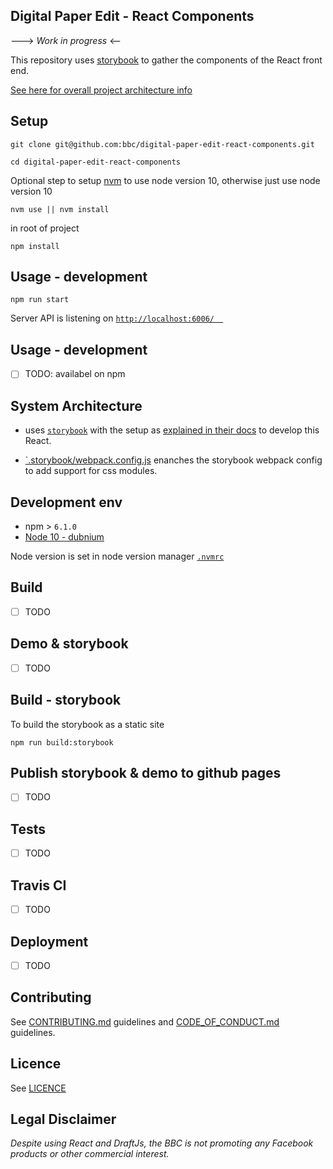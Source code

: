 
## Digital Paper Edit - React Components 

---> _Work in progress_ <--

<!-- _One liner + link to confluence page_
_Screenshot of UI - optional_ -->
This repository uses [storybook](https://storybook.js.org) to gather the components of the React front end.

[See here for overall project architecture info](https://github.com/bbc/digital-paper-edit-client#project-architecture)


## Setup
<!-- _stack - optional_
_How to build and run the code/app_ -->

```
git clone git@github.com:bbc/digital-paper-edit-react-components.git
```

```
cd digital-paper-edit-react-components
```

Optional step to setup [nvm](https://github.com/nvm-sh/nvm) to use node version 10, otherwise just use node version 10
```
nvm use || nvm install
```

in root of project
```
npm install
```

## Usage - development

```
npm run start
```
 
Server API is listening on [`http://localhost:6006/  `](http://localhost:6006)

## Usage - development

- [ ] TODO: availabel on npm

<!-- Available on `npm` [npm - `@bbc/react-transcript-editor`](https://www.npmjs.com/package/@bbc/react-transcript-editor) -->


<!-- ```
npm install @bbc/react-transcript-editor
``` -->

## System Architecture
<!-- _High level overview of system architecture_ -->

- uses [`storybook`](https://storybook.js.org) with the setup as [explained in their docs](https://storybook.js.org/docs/guides/guide-react/) to develop this React.
<!-- - This uses [CSS Modules](https://github.com/css-modules/css-modules) to contain the scope of the css for this component. -->
- [`.storybook/webpack.config.js](./.storybook/webpack.config.js) enanches the storybook webpack config to add support for css modules.
<!-- - The parts of the component are inside [`./packages`](./packages) -->
<!-- - [babel.config.js](./babel.config.js) provides root level system config for [babel 7](https://babeljs.io/docs/en/next/config-files#project-wide-configuration). -->


## Development env
 <!-- _How to run the development environment_
_Coding style convention ref optional, eg which linter to use_
_Linting, github pre-push hook - optional_ -->

- npm > `6.1.0`
- [Node 10 - dubnium](https://scotch.io/tutorials/whats-new-in-node-10-dubnium)

Node version is set in node version manager [`.nvmrc`](https://github.com/creationix/nvm#nvmrc)


## Build

<!-- _How to run build_ -->

- [ ] TODO

<!-- > To transpile `./packages` and create a build in the `./dist` folder, run:

```
npm run build:component
``` -->

## Demo & storybook

- [ ] TODO

<!-- - **Storybook** can bew viewed at [https://bbc.github.io/react-transcript-editor/](https://bbc.github.io/react-transcript-editor/)

- **Demo** can be viewed at [https://bbc.github.io/react-transcript-editor/iframe.html?id=demo--default](https://bbc.github.io/react-transcript-editor/iframe.html?id=demo--default)
 -->


## Build - storybook
To build the storybook as a static site

```
npm run build:storybook
```

## Publish storybook & demo to github pages

- [ ] TODO

<!-- 
This github repository uses [github pages](https://pages.github.com/) to host the storybook and the demo of the component

```
npm run deploy:ghpages
```

add to git, and push to origin master to update


Alternatively If you simply want to build the demo locally in the `build` folder then just

```
npm run build:storybook
```

you can then run this command to serve the static site locally

```
npm run build:storybook:serve
``` -->

## Tests
<!-- _How to carry out tests_ -->

- [ ] TODO

<!-- Test coverage using [`jest`](https://jestjs.io/), to run tests

```
npm run test
```

During development you can use

```
npm run test:watch
``` -->

## Travis CI

- [ ] TODO

<!-- On commit this repo uses the [.travis.yml](./.travis.yml) config tu run the automated test on [travis CI](https://travis-ci.org/bbc/react-transcript-editor). -->

## Deployment

<!-- _How to deploy the code/app into test/staging/production_ -->

- [ ] TODO

<!-- To push to [npm - `@bbc/react-transcript-editor`](https://www.npmjs.com/package/@bbc/react-transcript-editor)

```
npm publish:public
```

This runs `npm run build:component` and `npm publish --access public` under the hood

> Note that only `README.md` and the `dist` folders are published to npm. -->

## Contributing

See [CONTRIBUTING.md](./CONTRIBUTING.md) guidelines and [CODE_OF_CONDUCT.md](./CODE_OF_CONDUCT.md) guidelines.

## Licence
<!-- mention MIT Licence -->
See [LICENCE](./LICENCE.md)

## Legal Disclaimer

_Despite using React and DraftJs, the BBC is not promoting any Facebook products or other commercial interest._